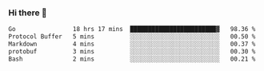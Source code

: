 ### Hi there 👋

<!--
**yeya24/yeya24** is a ✨ _special_ ✨ repository because its `README.md` (this file) appears on your GitHub profile.

Here are some ideas to get you started:

- 🔭 I’m currently working on ...
- 🌱 I’m currently learning ...
- 👯 I’m looking to collaborate on ...
- 🤔 I’m looking for help with ...
- 💬 Ask me about ...
- 📫 How to reach me: ...
- 😄 Pronouns: ...
- ⚡ Fun fact: ...
-->

<!--START_SECTION:waka-->

```txt
Go                18 hrs 17 mins  ████████████████████████▓   98.36 %
Protocol Buffer   5 mins          ░░░░░░░░░░░░░░░░░░░░░░░░░   00.50 %
Markdown          4 mins          ░░░░░░░░░░░░░░░░░░░░░░░░░   00.37 %
protobuf          3 mins          ░░░░░░░░░░░░░░░░░░░░░░░░░   00.30 %
Bash              2 mins          ░░░░░░░░░░░░░░░░░░░░░░░░░   00.21 %
```

<!--END_SECTION:waka-->
